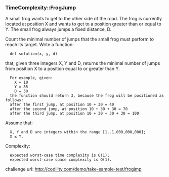 ### TimeComplexity::FrogJump

A small frog wants to get to the other side of the road. The frog is currently located at position X and wants to get to a position greater than or equal to Y. The small frog always jumps a fixed distance, D.

Count the minimal number of jumps that the small frog must perform to reach its target.
Write a function:

````
  def solution(x, y, d)
````

that, given three integers X, Y and D, returns the minimal number of jumps from position X to a position equal to or greater than Y.

````
  For example, given:
    X = 10
    Y = 85
    D = 30
  the function should return 3, because the frog will be positioned as follows:
  after the first jump, at position 10 + 30 = 40
  after the second jump, at position 10 + 30 + 30 = 70
  after the third jump, at position 10 + 30 + 30 + 30 = 100
````
Assume that:

````
  X, Y and D are integers within the range [1..1,000,000,000];
  X ≤ Y.
````

Complexity:

````
  expected worst-case time complexity is O(1);
  expected worst-case space complexity is O(1).
````
challenge url:
http://codility.com/demo/take-sample-test/frogjmp
